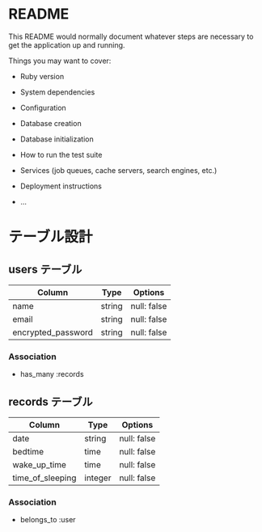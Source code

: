 # README

This README would normally document whatever steps are necessary to get the
application up and running.

Things you may want to cover:

* Ruby version

* System dependencies

* Configuration

* Database creation

* Database initialization

* How to run the test suite

* Services (job queues, cache servers, search engines, etc.)

* Deployment instructions

* ...

# テーブル設計

## users テーブル

| Column             | Type   | Options     |
| ------------------ | ------ | ----------- |
| name               | string | null: false |
| email              | string | null: false |
| encrypted_password | string | null: false |

### Association

- has_many :records

## records テーブル

| Column             | Type    | Options     |
| -------------------| --------| ----------- |
| date               | string  | null: false |
| bedtime            | time    | null: false |
| wake_up_time       | time    | null: false |
| time_of_sleeping   | integer | null: false |

### Association

- belongs_to :user